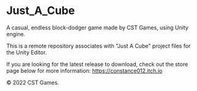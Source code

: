 # Just_A_Cube
A casual, endless block-dodger game made by CST Games, using Unity engine.

This is a remote repository associates with "Just A Cube" project files for the Unity Editor.

If you are looking for the latest release to download, check out the store page below for more information:
https://constance012.itch.io

© 2022 CST Games.
